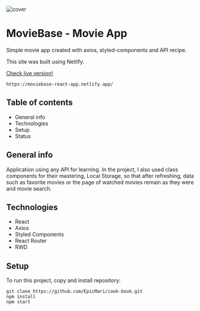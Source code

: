 ![cover](github/MovieBase.gif)

# MovieBase - Movie App

Simple movie app created with axios, styled-components and API recipe.

This site was built using Netlify.

[Check live version!](https://moviebase-react-app.netlify.app/)

```
https://moviebase-react-app.netlify.app/
```

## Table of contents

- General info
- Technologies
- Setup
- Status

## General info

Application using any API for learning. In the project, I also used class components for their mastering, Local Storage, so that after refreshing, data such as favorite movies or the page of watched movies remain as they were and movie search.

## Technologies

- React
- Axios
- Styled Components
- React Router
- RWD

## Setup

To run this project, copy and install repository:

```
git clone https://github.com/EpicMari/cook-book.git
npm install
npm start
```
